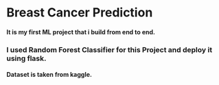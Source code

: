 # Breast Cancer Prediction 
#### It is my first ML project that i build from end to end. 
### I used Random Forest Classifier for this Project and deploy it using flask.
#### Dataset is taken from kaggle.

